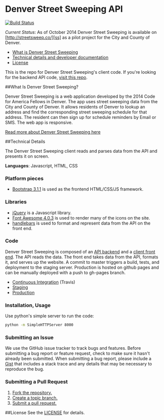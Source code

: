 Denver Street Sweeping API
=====================

[![Build Status][build_png]][travis]

[build_png]: https://travis-ci.org/codeforamerica/denver-schedules.png?branch=master
[travis]: https://travis-ci.org/codeforamerica/denver-schedules

*Current Status*: As of October 2014 Denver Street Sweeping is available on [http://streetsweep.co/][ss] as a pilot project for the City and County of Denver. 

* [What is Denver Street Sweeping](#what-is-denver-street-sweeping)
* [Technical details and developer documentation](#technical-details)
* [License](#license)

This is the repo for Denver Street Sweeping's client code. If you're looking for the backend API code, [visit this repo][api].

[ss]: http://streetsweep.co
[api]: https://github.com/codeforamerica/denver-schedules-api

##What Is Denver Street Sweeping?

Denver Street Sweeping is a web application developed by the 2014 Code for America Fellows in Denver. The app uses street sweeping data from the City and County of Denver. It allows residents of Denver to lookup an address and find the corresponding street sweeping schedule for that address. The resident can then sign up for schedule reminders by Email or SMS. The web app is responsive.

[Read more about Denver Street Sweeping here](/docs/about.md)


##Technical Details

The Denver Street Sweeping client reads and parses data from the API and presents it on screen.

**Languages**: Javascript, HTML, CSS

### Platform pieces
* [Bootstrap 3.1.1][bootstrap] is used as the frontend HTML/CSS/JS framework.

[bootstrap]: http://getbootstrap.com/

### Libraries
* [jQuery][jquery] is a Javascript library.
* [Font Awesome 4.0.3][fontawesome] is used to render many of the icons on the site.
* [handlebars][handlebars] is used to format and represent data from the API on the front end.

[jquery]: http://jquery.com/
[fontawesome]: http://fortawesome.github.io/Font-Awesome
[handlebars]: http://handlebarsjs.com/

### Code

Denver Street Sweeping is composed of an [API backend][api] and a [client front end][client]. The API reads the data. The front end takes data from the API, formats it, and serves up the website. A commit to master triggers a build, tests, and deployment to the staging server. Production is hosted on github pages and can be manually deployed with a push to gh-pages branch.

* [Continuous Integration][travis] (Travis)
* [Staging][staging] 
* [Production][prod]

[client]: https://github.com/codeforamerica/denver-schedules
[prod]:  http://streetsweep.co/
[staging]: http://staging.streetsweep.co/

### Installation, Usage

Use python's simple server to run the code:

``` bash
python -m SimpleHTTPServer 8000
```

### Submitting an Issue
We use the GitHub issue tracker to track bugs and features. Before submitting a bug report or feature request, check to make sure it hasn't already been submitted. When submitting a bug report, please include a [Gist][] that includes a stack trace and any details that may be necessary to reproduce the bug.

[gist]: https://gist.github.com/

### Submitting a Pull Request
1. [Fork the repository.][fork]
2. [Create a topic branch.][branch]
3. [Submit a pull request.][pr]

[fork]: http://help.github.com/fork-a-repo/
[branch]: http://learn.github.com/p/branching.html
[pr]: http://help.github.com/send-pull-requests/

##License
See the [LICENSE][] for details.

[license]: https://github.com/codeforamerica/denver-schedules/blob/master/LICENSE



